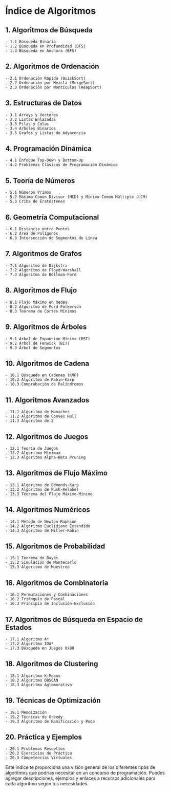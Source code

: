 
# Índice de Algoritmos

## 1. Algoritmos de Búsqueda
    - 1.1 Búsqueda Binaria
    - 1.2 Búsqueda en Profundidad (DFS)
    - 1.3 Búsqueda en Anchura (BFS)

## 2. Algoritmos de Ordenación
    - 2.1 Ordenación Rápida (QuickSort)
    - 2.2 Ordenación por Mezcla (MergeSort)
    - 2.3 Ordenación por Montículos (HeapSort)

## 3. Estructuras de Datos
    - 3.1 Arrays y Vectores
    - 3.2 Listas Enlazadas
    - 3.3 Pilas y Colas
    - 3.4 Árboles Binarios
    - 3.5 Grafos y Listas de Adyacencia

## 4. Programación Dinámica
    - 4.1 Enfoque Top-Down y Bottom-Up
    - 4.2 Problemas Clásicos de Programación Dinámica

## 5. Teoría de Números
    - 5.1 Números Primos
    - 5.2 Máximo Común Divisor (MCD) y Mínimo Común Múltiplo (LCM)
    - 5.3 Criba de Eratóstenes

## 6. Geometría Computacional
    - 6.1 Distancia entre Puntos
    - 6.2 Área de Polígonos
    - 6.3 Intersección de Segmentos de Línea

## 7. Algoritmos de Grafos
    - 7.1 Algoritmo de Dijkstra
    - 7.2 Algoritmo de Floyd-Warshall
    - 7.3 Algoritmo de Bellman-Ford

## 8. Algoritmos de Flujo
    - 8.1 Flujo Máximo en Redes
    - 8.2 Algoritmo de Ford-Fulkerson
    - 8.3 Teorema de Cortes Mínimos

## 9. Algoritmos de Árboles
    - 9.1 Árbol de Expansión Mínima (MST)
    - 9.2 Árbol de Fenwick (BIT)
    - 9.3 Árbol de Segmentos

## 10. Algoritmos de Cadena
    - 10.1 Búsqueda en Cadenas (KMP)
    - 10.2 Algoritmo de Rabin-Karp
    - 10.3 Comprobación de Palíndromos

## 11. Algoritmos Avanzados
    - 11.1 Algoritmo de Manacher
    - 11.2 Algoritmo de Convex Hull
    - 11.3 Algoritmo de Z

## 12. Algoritmos de Juegos
    - 12.1 Teoría de Juegos
    - 12.2 Algoritmo Minimax
    - 12.3 Algoritmo Alpha-Beta Pruning

## 13. Algoritmos de Flujo Máximo
    - 13.1 Algoritmo de Edmonds-Karp
    - 13.2 Algoritmo de Push-Relabel
    - 13.3 Teorema del Flujo Máximo-Mínimo

## 14. Algoritmos Numéricos
    - 14.1 Método de Newton-Raphson
    - 14.2 Algoritmo Euclidiano Extendido
    - 14.3 Algoritmo de Miller-Rabin

## 15. Algoritmos de Probabilidad
    - 15.1 Teorema de Bayes
    - 15.2 Simulación de Montecarlo
    - 15.3 Algoritmo de Muestreo

## 16. Algoritmos de Combinatoria
    - 16.1 Permutaciones y Combinaciones
    - 16.2 Triángulo de Pascal
    - 16.3 Principio de Inclusión-Exclusión

## 17. Algoritmos de Búsqueda en Espacio de Estados
    - 17.1 Algoritmo A*
    - 17.2 Algoritmo IDA*
    - 17.3 Búsqueda en Juegos 0x88

## 18. Algoritmos de Clustering
    - 18.1 Algoritmo K-Means
    - 18.2 Algoritmo DBSCAN
    - 18.3 Algoritmo Aglomerativo

## 19. Técnicas de Optimización
    - 19.1 Memoización
    - 19.2 Técnicas de Greedy
    - 19.3 Algoritmo de Ramificación y Poda

## 20. Práctica y Ejemplos
    - 20.1 Problemas Resueltos
    - 20.2 Ejercicios de Práctica
    - 20.3 Competencias Virtuales

Este índice te proporciona una visión general de los diferentes tipos de algoritmos que podrías necesitar en un concurso de programación. Puedes agregar descripciones, ejemplos y enlaces a recursos adicionales para cada algoritmo según tus necesidades.
